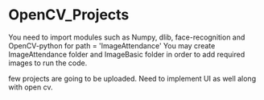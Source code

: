 # OpenCV_Projects
You need to import modules such as Numpy, dlib, face-recognition and OpenCV-python
for path = 'ImageAttendance'
You may create ImageAttendance folder and ImageBasic folder in order to add required images to run the code.

few projects are going to be uploaded.
Need to implement UI as well along with open cv.
